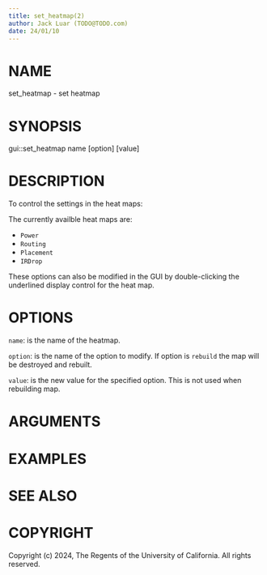 ```yaml
---
title: set_heatmap(2)
author: Jack Luar (TODO@TODO.com)
date: 24/01/10
---
```


# NAME

set_heatmap - set heatmap

# SYNOPSIS

gui::set_heatmap 
       name
       [option]
       [value]


# DESCRIPTION

To control the settings in the heat maps:

The currently availble heat maps are:
- ``Power``
- ``Routing``
- ``Placement``
- ``IRDrop``

These options can also be modified in the GUI by double-clicking the underlined display control for the heat map.

# OPTIONS

`name`:  is the name of the heatmap.

`option`:  is the name of the option to modify. If option is ``rebuild`` the map will be destroyed and rebuilt.

`value`:  is the new value for the specified option. This is not used when rebuilding map.

# ARGUMENTS

# EXAMPLES

# SEE ALSO

# COPYRIGHT

Copyright (c) 2024, The Regents of the University of California. All rights reserved.
